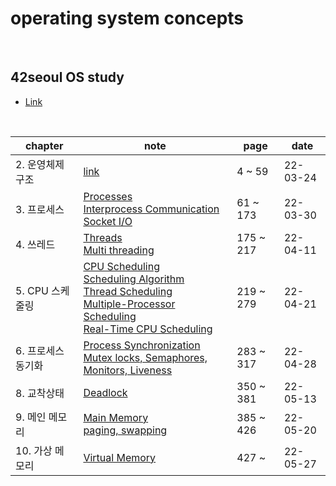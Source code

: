 # operating system concepts

<br />

## 42seoul OS study

- <a href="https://42osstudy.github.io/os-study/">Link</a>

<br />

| chapter            | note                                                                                                                                                                                                                                                                                                                                                                   | page      | date     |
| ------------------ | ---------------------------------------------------------------------------------------------------------------------------------------------------------------------------------------------------------------------------------------------------------------------------------------------------------------------------------------------------------------------- | --------- | -------- |
| 2. 운영체제 구조   | <a href="https://liltdevs.tistory.com/9?category=1035278">link</a>                                                                                                                                                                                                                                                                                                     | 4 ~ 59    | 22-03-24 |
| 3. 프로세스        | <a href="https://liltdevs.tistory.com/10?category=1035278">Processes</a><br><a href="https://liltdevs.tistory.com/12?category=1035278">Interprocess Communication</a><br><a href="https://liltdevs.tistory.com/13?category=1035278">Socket I/O</a>                                                                                                                     | 61 ~ 173  | 22-03-30 |
| 4. 쓰레드          | <a href="https://liltdevs.tistory.com/15?category=1035278">Threads</a><br /><a href="https://liltdevs.tistory.com/71">Multi threading</a>                                                                                                                                                                                                                              | 175 ~ 217 | 22-04-11 |
| 5. CPU 스케줄링    | <a href="https://liltdevs.tistory.com/76">CPU Scheduling</a><br /><a href="https://liltdevs.tistory.com/77">Scheduling Algorithm</a><br /><a href="https://liltdevs.tistory.com/78">Thread Scheduling</a><br /><a href="https://liltdevs.tistory.com/79">Multiple-Processor Scheduling</a><br /><a href="https://liltdevs.tistory.com/80">Real-Time CPU Scheduling</a> | 219 ~ 279 | 22-04-21 |
| 6. 프로세스 동기화 | <a href="https://liltdevs.tistory.com/83">Process Synchronization</a><br /><a href="https://liltdevs.tistory.com/84?category=1035278">Mutex locks, Semaphores, Monitors, Liveness</a>                                                                                                                                                                                  | 283 ~ 317 | 22-04-28 |
| 8. 교착상태        | <a href="https://liltdevs.tistory.com/88">Deadlock</a>                                                                                                                                                                                                                                                                                                                 | 350 ~ 381 | 22-05-13 |
| 9. 메인 메모리     | <a href="https://liltdevs.tistory.com/91">Main Memory</a> <br /> <a href="https://liltdevs.tistory.com/92">paging, swapping</a>                                                                                                                                                                                                                                        | 385 ~ 426 | 22-05-20 |
| 10. 가상 메모리    | <a href="https://liltdevs.tistory.com/93">Virtual Memory</a>                                                                                                                                                                                                                                                                                                           | 427 ~     | 22-05-27 |
